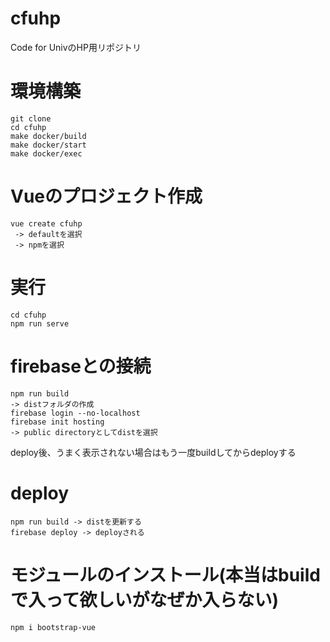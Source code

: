 # cfuhp
Code for UnivのHP用リポジトリ

# 環境構築
```
git clone
cd cfuhp
make docker/build
make docker/start
make docker/exec
```

# Vueのプロジェクト作成
```
vue create cfuhp
 -> defaultを選択
 -> npmを選択
```

# 実行
```
cd cfuhp
npm run serve
```

# firebaseとの接続
```
npm run build
-> distフォルダの作成
firebase login --no-localhost
firebase init hosting
-> public directoryとしてdistを選択
```
deploy後、うまく表示されない場合はもう一度buildしてからdeployする

# deploy
```
npm run build -> distを更新する
firebase deploy -> deployされる
```

# モジュールのインストール(本当はbuildで入って欲しいがなぜか入らない)
```
npm i bootstrap-vue
```
